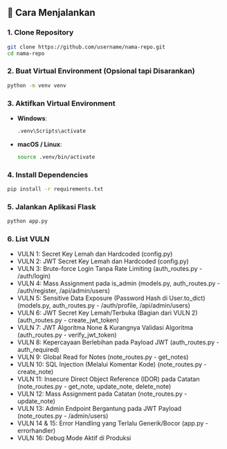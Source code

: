 
## 🚀 Cara Menjalankan

### 1. Clone Repository

```bash
git clone https://github.com/username/nama-repo.git
cd nama-repo
```

### 2. Buat Virtual Environment (Opsional tapi Disarankan)

```bash
python -m venv venv
```

### 3. Aktifkan Virtual Environment

- **Windows**:
  ```bash
  .venv\Scripts\activate
  ```

- **macOS / Linux**:
  ```bash
  source .venv/bin/activate
  ```

### 4. Install Dependencies

```bash
pip install -r requirements.txt
```

### 5. Jalankan Aplikasi Flask

```bash
python app.py
```

### 6. List VULN
- VULN 1: Secret Key Lemah dan Hardcoded (config.py)
- VULN 2: JWT Secret Key Lemah dan Hardcoded (config.py)
- VULN 3: Brute-force Login Tanpa Rate Limiting (auth_routes.py - /auth/login)
- VULN 4: Mass Assignment pada is_admin (models.py, auth_routes.py - /auth/register, /api/admin/users)
- VULN 5: Sensitive Data Exposure (Password Hash di User.to_dict) (models.py, auth_routes.py - /auth/profile, /api/admin/users)
- VULN 6: JWT Secret Key Lemah/Terbuka (Bagian dari VULN 2) (auth_routes.py - create_jwt_token)
- VULN 7: JWT Algoritma None & Kurangnya Validasi Algoritma (auth_routes.py - verify_jwt_token)
- VULN 8: Kepercayaan Berlebihan pada Payload JWT (auth_routes.py - auth_required)
- VULN 9: Global Read for Notes (note_routes.py - get_notes)
- VULN 10: SQL Injection (Melalui Komentar Kode) (note_routes.py - create_note)
- VULN 11: Insecure Direct Object Reference (IDOR) pada Catatan (note_routes.py - get_note, update_note, delete_note)
- VULN 12: Mass Assignment pada Catatan (note_routes.py - update_note)
- VULN 13: Admin Endpoint Bergantung pada JWT Payload (note_routes.py - /admin/users)
- VULN 14 & 15: Error Handling yang Terlalu Generik/Bocor (app.py - errorhandler)
- VULN 16: Debug Mode Aktif di Produksi